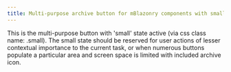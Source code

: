 ```yaml
---
title: Multi-purpose archive button for mBlazonry components with small state active
---
```


This is the multi-purpose button with 'small' state active (via css class name: .small). The small state should be reserved for user actions of lesser contextual importance to the current task, or when numerous buttons populate a particular area and screen space is limited with included archive icon.